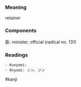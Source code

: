 ### Meaning

retainer

### Components

臣: minister, official (radical no. 131)

### Readings

```
- Kunyomi: 
- Onyomi: シン、ジン
```

#kanji